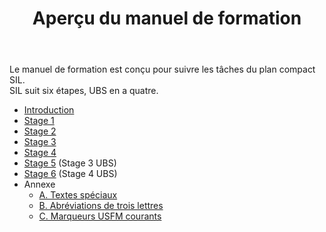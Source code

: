 ﻿---
title: Aperçu du manuel de formation
sidebar_position: 1
---

Le manuel de formation est conçu pour suivre les tâches du plan compact SIL.   
SIL suit six étapes, UBS en a quatre.

-  [Introduction](1.Intro.md)
-  [Stage 1](02-Stage-1/00-Stage-1.md)
-  [Stage 2](03-Stage-2/00-Stage-2.md)
-  [Stage 3](04-Stage-3/00-Stage-3.md)
-  [Stage 4](05-Stage-4/00-Stage-4.md)
-  [Stage 5](06-Stage-5/00-Stage-5.md)    \(Stage 3 UBS\)
-  [Stage 6](07-Stage-6/00-Stage-6.md)    \(Stage 4 UBS\)
- Annexe
   - [A. Textes spéciaux](08-Appendix/A.st.md)
   - [B. Abréviations de trois lettres](08-Appendix/B.3l.md)
   - [C. Marqueurs USFM courants](08-Appendix/C.USFM.md)